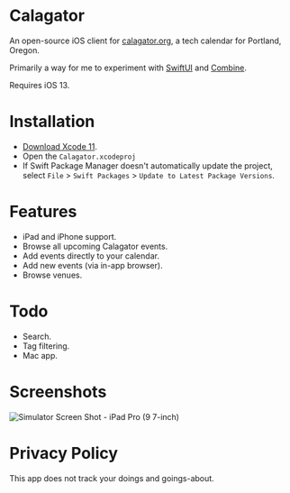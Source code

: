 # Calagator
An open-source iOS client for [calagator.org](http://calagator.org), a tech calendar for Portland, Oregon.

Primarily a way for me to experiment with [SwiftUI](https://developer.apple.com/xcode/swiftui/) and [Combine](https://developer.apple.com/documentation/combine).

Requires iOS 13.

# Installation
- [Download Xcode 11](https://developer.apple.com/download/).
- Open the `Calagator.xcodeproj`
- If Swift Package Manager doesn't automatically update the project, select `File` > `Swift Packages` > `Update to Latest Package Versions`.

# Features
- iPad and iPhone support.
- Browse all upcoming Calagator events.
- Add events directly to your calendar.
- Add new events (via in-app browser).
- Browse venues.

# Todo
- Search.
- Tag filtering.
- Mac app.

# Screenshots

![Simulator Screen Shot - iPad Pro (9 7-inch)](https://user-images.githubusercontent.com/1952578/63822358-ede87f00-c904-11e9-8f36-4fc019191481.png)

# Privacy Policy

This app does not track your doings and goings-about.
